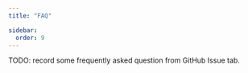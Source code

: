 ```yaml
---
title: "FAQ"

sidebar:
  order: 9
---
```


TODO: record some frequently asked question from GitHub Issue tab.

